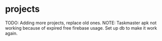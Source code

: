 # projects

TODO: Adding more projects, replace old ones.
NOTE: Taskmaster apk not working because of expired free firebase usage. Set up db to make it work again.
